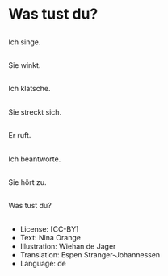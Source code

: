 # Was tust du?

##
Ich singe.

##
Sie winkt.

##
Ich klatsche.

##
Sie streckt sich.

##
Er ruft.

##
Ich beantworte.

##
Sie hört zu.

##
Was tust du?

##
* License: [CC-BY]
* Text: Nina Orange
* Illustration: Wiehan de Jager
* Translation: Espen Stranger-Johannessen
* Language: de
